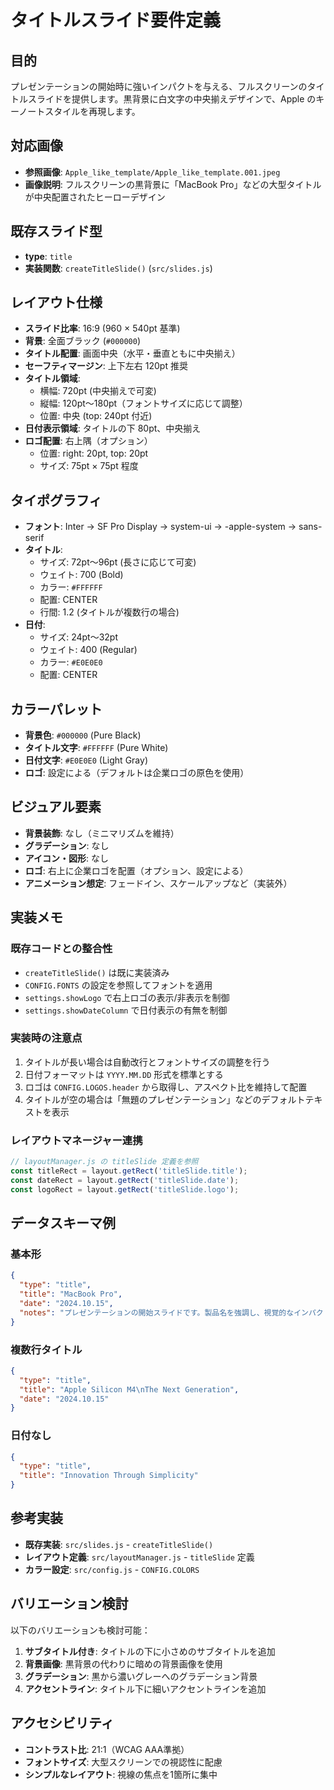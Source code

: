# タイトルスライド要件定義

## 目的
プレゼンテーションの開始時に強いインパクトを与える、フルスクリーンのタイトルスライドを提供します。黒背景に白文字の中央揃えデザインで、Apple のキーノートスタイルを再現します。

## 対応画像
- **参照画像**: `Apple_like_template/Apple_like_template.001.jpeg`
- **画像説明**: フルスクリーンの黒背景に「MacBook Pro」などの大型タイトルが中央配置されたヒーローデザイン

## 既存スライド型
- **type**: `title`
- **実装関数**: `createTitleSlide()` (`src/slides.js`)

## レイアウト仕様
- **スライド比率**: 16:9 (960 × 540pt 基準)
- **背景**: 全面ブラック (`#000000`)
- **タイトル配置**: 画面中央（水平・垂直ともに中央揃え）
- **セーフティマージン**: 上下左右 120pt 推奨
- **タイトル領域**: 
  - 横幅: 720pt (中央揃えで可変)
  - 縦幅: 120pt～180pt（フォントサイズに応じて調整）
  - 位置: 中央 (top: 240pt 付近)
- **日付表示領域**: タイトルの下 80pt、中央揃え
- **ロゴ配置**: 右上隅（オプション）
  - 位置: right: 20pt, top: 20pt
  - サイズ: 75pt × 75pt 程度

## タイポグラフィ
- **フォント**: Inter → SF Pro Display → system-ui → -apple-system → sans-serif
- **タイトル**:
  - サイズ: 72pt～96pt (長さに応じて可変)
  - ウェイト: 700 (Bold)
  - カラー: `#FFFFFF`
  - 配置: CENTER
  - 行間: 1.2 (タイトルが複数行の場合)
- **日付**:
  - サイズ: 24pt～32pt
  - ウェイト: 400 (Regular)
  - カラー: `#E0E0E0`
  - 配置: CENTER

## カラーパレット
- **背景色**: `#000000` (Pure Black)
- **タイトル文字**: `#FFFFFF` (Pure White)
- **日付文字**: `#E0E0E0` (Light Gray)
- **ロゴ**: 設定による（デフォルトは企業ロゴの原色を使用）

## ビジュアル要素
- **背景装飾**: なし（ミニマリズムを維持）
- **グラデーション**: なし
- **アイコン・図形**: なし
- **ロゴ**: 右上に企業ロゴを配置（オプション、設定による）
- **アニメーション想定**: フェードイン、スケールアップなど（実装外）

## 実装メモ

### 既存コードとの整合性
- `createTitleSlide()` は既に実装済み
- `CONFIG.FONTS` の設定を参照してフォントを適用
- `settings.showLogo` で右上ロゴの表示/非表示を制御
- `settings.showDateColumn` で日付表示の有無を制御

### 実装時の注意点
1. タイトルが長い場合は自動改行とフォントサイズの調整を行う
2. 日付フォーマットは `YYYY.MM.DD` 形式を標準とする
3. ロゴは `CONFIG.LOGOS.header` から取得し、アスペクト比を維持して配置
4. タイトルが空の場合は「無題のプレゼンテーション」などのデフォルトテキストを表示

### レイアウトマネージャー連携
```javascript
// layoutManager.js の titleSlide 定義を参照
const titleRect = layout.getRect('titleSlide.title');
const dateRect = layout.getRect('titleSlide.date');
const logoRect = layout.getRect('titleSlide.logo');
```

## データスキーマ例

### 基本形
```json
{
  "type": "title",
  "title": "MacBook Pro",
  "date": "2024.10.15",
  "notes": "プレゼンテーションの開始スライドです。製品名を強調し、視覚的なインパクトを与えます。"
}
```

### 複数行タイトル
```json
{
  "type": "title",
  "title": "Apple Silicon M4\nThe Next Generation",
  "date": "2024.10.15"
}
```

### 日付なし
```json
{
  "type": "title",
  "title": "Innovation Through Simplicity"
}
```

## 参考実装
- **既存実装**: `src/slides.js` - `createTitleSlide()`
- **レイアウト定義**: `src/layoutManager.js` - `titleSlide` 定義
- **カラー設定**: `src/config.js` - `CONFIG.COLORS`

## バリエーション検討
以下のバリエーションも検討可能：
1. **サブタイトル付き**: タイトルの下に小さめのサブタイトルを追加
2. **背景画像**: 黒背景の代わりに暗めの背景画像を使用
3. **グラデーション**: 黒から濃いグレーへのグラデーション背景
4. **アクセントライン**: タイトル下に細いアクセントラインを追加

## アクセシビリティ
- **コントラスト比**: 21:1（WCAG AAA準拠）
- **フォントサイズ**: 大型スクリーンでの視認性に配慮
- **シンプルなレイアウト**: 視線の焦点を1箇所に集中
